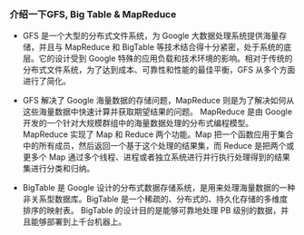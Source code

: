 ### 介绍一下GFS, Big Table & MapReduce

* GFS 是一个大型的分布式文件系统，为 Google 大数据处理系统提供海量存储，并且与 MapReduce 和 BigTable 等技术结合得十分紧密，处于系统的底层。它的设计受到 Google 特殊的应用负载和技术环境的影响。相对于传统的分布式文件系统，为了达到成本、可靠性和性能的最佳平衡，GFS 从多个方面进行了简化。

* GFS 解决了 Google 海量数据的存储问题，MapReduce 则是为了解决如何从这些海量数据中快速计算并获取期望结果的问题。
MapReduce 是由 Google 开发的一个针对大规模群组中的海量数据处理的分布式编程模型。
MapReduce 实现了 Map 和 Reduce 两个功能。Map 把一个函数应用于集合中的所有成员，然后返回一个基于这个处理的结果集，而 Reduce 是把两个或更多个 Map 通过多个线程、进程或者独立系统进行并行执行处理得到的结果集进行分类和归纳。

* BigTable 是 Google 设计的分布式数据存储系统，是用来处理海量数据的一种非关系型数据库。BigTable 是一个稀疏的、分布式的、持久化存储的多维度排序的映射表。
BigTable 的设计目的是能够可靠地处理 PB 级别的数据，并且能够部署到上千台机器上。
